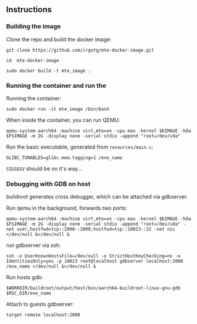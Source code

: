 ## Instructions
### Building the image

Clone the repo and build the docker image:

`git clone https://github.com/irgstg/mte-docker-image.git` 

`cd  mte-docker-image`

`sudo docker build -t mte_image .`

### Running the container and run the 
Running the container:

`sudo docker run -it mte_image /bin/bash`

When inside the container, you can run QEMU:

`qemu-system-aarch64 -machine virt,mte=on -cpu max -kernel $KIMAGE -hda $FSIMAGE -m 2G -display none -serial stdio -append "root=/dev/vda"`

Run the basic executable, generated from `resources/main.c`:

`GLIBC_TUNABLES=glibc.mem.tagging=1 /exe_name`

`SIGSEGV` should be on it's way...

### Debugging with GDB on host

buildroot generates cross debugger, which can be attached via gdbserver.

Run qemu in the background, forwards two ports:

`qemu-system-aarch64 -machine virt,mte=on -cpu max -kernel $KIMAGE -hda $FSIMAGE -m 2G -display none -serial stdio -append "root=/dev/vda" -net user,hostfwd=tcp::2000-:2000,hostfwd=tcp::10023-:22 -net nic </dev/null &>/dev/null &`

run gdbserver via ssh:

`ssh -o UserKnownHostsFile=/dev/null -o StrictHostKeyChecking=no -o IdentitiesOnly=yes -p 10023 root@localhost gdbserver localhost:2000 /exe_name </dev/null &>/dev/null & `

Run hosts gdb:

`$WORKDIR/buildroot/output/host/bin/aarch64-buildroot-linux-gnu-gdb $RSC_DIR/exe_name`

Attach to guests gdbserver:

`target remote localhost:2000`
